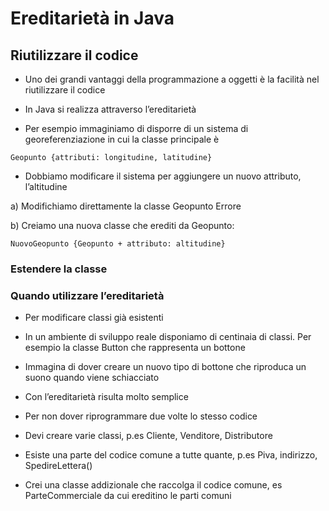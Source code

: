 # Ereditarietà in Java

## Riutilizzare il codice

* Uno dei grandi vantaggi della programmazione a oggetti è la facilità nel riutilizzare il codice

* In Java si realizza attraverso l’ereditarietà

* Per esempio immaginiamo di disporre di un sistema di georeferenziazione in cui la classe principale è

```Geopunto {attributi: longitudine, latitudine}```

* Dobbiamo modificare il sistema per aggiungere un nuovo attributo, l’altitudine

a) Modifichiamo direttamente la classe Geopunto Errore

b) Creiamo una nuova classe che erediti da Geopunto:

```NuovoGeopunto {Geopunto + attributo: altitudine}```

### Estendere la classe

### Quando utilizzare l’ereditarietà

* Per modificare classi già esistenti

* In un ambiente di sviluppo reale disponiamo di centinaia di classi. Per esempio la classe Button che rappresenta un bottone

* Immagina di dover creare un nuovo tipo di bottone che riproduca un suono quando viene schiacciato

* Con l’ereditarietà risulta molto semplice

* Per non dover riprogrammare due volte lo stesso codice

* Devi creare varie classi, p.es Cliente, Venditore, Distributore

* Esiste una parte del codice comune a tutte quante, p.es Piva, indirizzo, SpedireLettera()

* Crei una classe addizionale che raccolga il codice comune, es ParteCommerciale da cui ereditino le parti comuni

